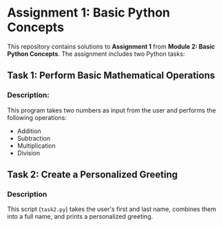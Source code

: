 # Assignment 1: Basic Python Concepts

This repository contains solutions to **Assignment 1** from **Module 2: Basic Python Concepts**. The assignment includes two Python tasks:

## Task 1: Perform Basic Mathematical Operations

### Description:
This program takes two numbers as input from the user and performs the following operations:
- Addition
- Subtraction
- Multiplication
- Division 


## Task 2: Create a Personalized Greeting

### Description
This script (`task2.py`) takes the user's first and last name, combines them into a full name, and prints a personalized greeting.

